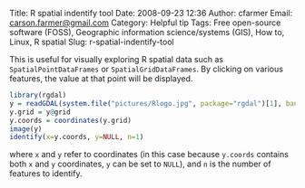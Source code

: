 Title: R spatial indentify tool
Date: 2008-09-23 12:36
Author: cfarmer
Email: carson.farmer@gmail.com
Category: Helpful tip
Tags: Free open-source software (FOSS), Geographic information science/systems (GIS), How to, Linux, R spatial
Slug: r-spatial-indentify-tool

This is useful for visually exploring R spatial data such as
`SpatialPointDataFrames` or `SpatialGridDataFrames`. By clicking on various
features, the value at that point will be displayed.

```r
library(rgdal)
y = readGDAL(system.file("pictures/Rlogo.jpg", package="rgdal")[1], band=1)
y.grid = y@grid
y.coords = coordinates(y.grid) 
image(y)
identify(x=y.coords, y=NULL, n=1)
```
where `x` and `y` refer to coordinates (in this case because `y.coords`
contains both `x` and `y` coordinates, `y` can be set to `NULL`), and `n` is the
number of features to identify.
